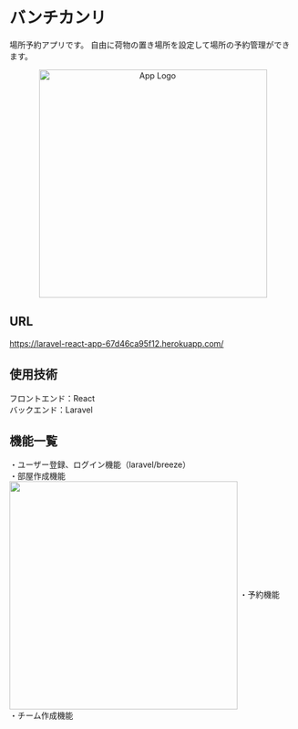 # バンチカンリ
場所予約アプリです。
自由に荷物の置き場所を設定して場所の予約管理ができます。
<p align="center"><a href="https://laravel-react-app-67d46ca95f12.herokuapp.com" target="_blank"><img src="https://github.com/user-attachments/assets/9b15096d-733a-4b08-b42b-d33acccea478" width="400" alt="App Logo"></a></p>

## URL
https://laravel-react-app-67d46ca95f12.herokuapp.com/

## 使用技術
フロントエンド：React  
バックエンド：Laravel

## 機能一覧
・ユーザー登録、ログイン機能（laravel/breeze）  
・部屋作成機能  
<img src="https://github.com/user-attachments/assets/3d7b2b38-b4c3-4483-ba59-cf1411c7324b" width="400" align="center">
・予約機能  
・チーム作成機能  


